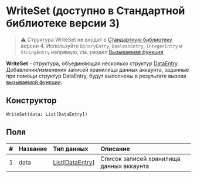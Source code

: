 # WriteSet (доступно в Стандартной библиотеке версии 3)

> :warning: Структура WriteSet не входит в [Стандартную библиотеку](/ru/ride/script/standard-library) версии 4. Используйте `BinaryEntry`, `BooleanEntry`, `IntegerEntry` и `StringEntry` напрямую, см. раздел [Вызываемая функция](/ru/ride/functions/callable-function).

**WriteSet** - cтруктура, объединяющая несколько структур [DataEntry](/ru/ride/structures/script-actions/script-transfer). Добавления/изменения записей хранилища данных аккаунта, заданные при помощи структур DataEntry, будут выполнены в результате вызова [вызываемой функции](/ru/ride/functions/callable-function).

## Конструктор

``` ride
WriteSet(data: List[DataEntry])
```

## Поля

|   #   | Название | Тип данных | Описание |
| :--- | :--- | :--- | :--- |
| 1 | data | [List](/ru/ride/data-types/list)[[DataEntry](/ru/ride/structures/script-actions/data-entry)] | Список записей хранилища данных аккаунта |
